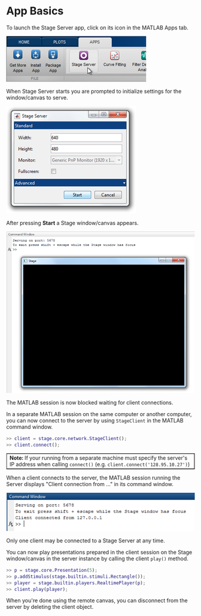 # App Basics

To launch the Stage Server app, click on its icon in the MATLAB Apps tab.

![launch](images/app-basics/launch.png)

When Stage Server starts you are prompted to initialize settings for the window/canvas to serve.

![initialize](images/app-basics/initialize.png)

After pressing **Start** a Stage window/canvas appears.

![window](images/app-basics/window.png)

The MATLAB session is now blocked waiting for client connections.

In a separate MATLAB session on the same computer or another computer, you can now connect to the server by using `StageClient` in the MATLAB command window.

```matlab
>> client = stage.core.network.StageClient();
>> client.connect();
```

<table cellspacing="0" class="note" summary="Note" cellpadding="5" border="1"><tbody><tr width="90%"><td>
<b>Note:</b> If your running from a separate machine must specify the server's IP address when calling <code>connect()</code> (e.g. <code>client.connect('128.95.10.27')</code>)
</td></tr></tbody></table>

When a client connects to the server, the MATLAB session running the Server displays "Client connection from ..." in its command window.

![connected](images/app-basics/connected.png)

Only one client may be connected to a Stage Server at any time.

You can now play presentations prepared in the client session on the Stage window/canvas in the server instance by calling the client `play()` method.

```matlab
>> p = stage.core.Presentation(5);
>> p.addStimulus(stage.builtin.stimuli.Rectangle());
>> player = stage.builtin.players.RealtimePlayer(p);
>> client.play(player);
```

When you're done using the remote canvas, you can disconnect from the server by deleting the client object.
